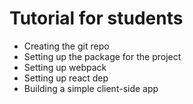 # Tutorial for students

- Creating the git repo
- Setting up the package for the project
- Setting up webpack
- Setting up react dep
- Building a simple client-side app

